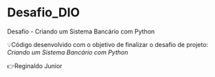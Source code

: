 # Desafio_DIO
 Desafio - Criando um Sistema Bancário com Python


💡Código desenvolvido com o objetivo de finalizar o desafio de projeto:
*Criando um Sistema Bancário com Python*

👉Reginaldo Junior
